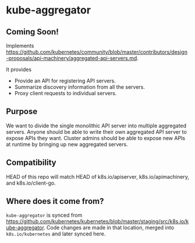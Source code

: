 # kube-aggregator
## Coming Soon!

Implements https://github.com/kubernetes/community/blob/master/contributors/design-proposals/api-machinery/aggregated-api-servers.md.

It provides
* Provide an API for registering API servers.
* Summarize discovery information from all the servers.
* Proxy client requests to individual servers.


## Purpose

We want to divide the single monolithic API server into multiple aggregated
servers. Anyone should be able to write their own aggregated API server to expose APIs they want.
Cluster admins should be able to expose new APIs at runtime by bringing up new
aggregated servers.


## Compatibility

HEAD of this repo will match HEAD of k8s.io/apiserver, k8s.io/apimachinery, and k8s.io/client-go.

## Where does it come from?

`kube-aggregator` is synced from https://github.com/kubernetes/kubernetes/blob/master/staging/src/k8s.io/kube-aggregator.
Code changes are made in that location, merged into `k8s.io/kubernetes` and later synced here.
